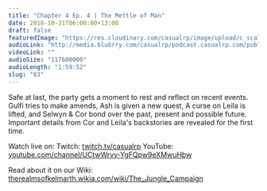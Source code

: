 ```yaml
---
title: "Chapter 4 Ep. 4 | The Mettle of Man"
date: 2018-10-31T06:00:00+13:00
draft: false
featuredImage: "https://res.cloudinary.com/casualrp/image/upload/c_scale,f_auto,w_1600/chapter4/IMG_2703"
audioLink: "http://media.blubrry.com/casualrp/podcast.casualrp.com/public/Chapter%204%20Ep.%204%20_%20The%20Mettle%20of%20Man.mp3"
videoLink: ""
audioSize: "117600000"
audioLength: "1:59:52"
slug: "83"
---
```


Safe at last, the party gets a moment to rest and reflect on recent events. Gulfi tries to make amends, Ash is given a new quest, A curse on Leila is lifted, and Selwyn & Cor bond over the past, present and possible future. Important details from Cor and Leila's backstories are revealed for the first time.

Watch live on:
Twitch: [twitch.tv/casualrp](https://www.twitch.tv/casualrp)
YouTube: [youtube.com/channel/UCtwWrvy-YgFQpw9eXMwuHbw](https://www.youtube.com/channel/UCtwWrvy-YgFQpw9eXMwuHbw)

Read about it on our Wiki: [therealmsofkelmarth.wikia.com/wiki/The_Jungle_Campaign](http://therealmsofkelmarth.wikia.com/wiki/The_Jungle_Campaign)
